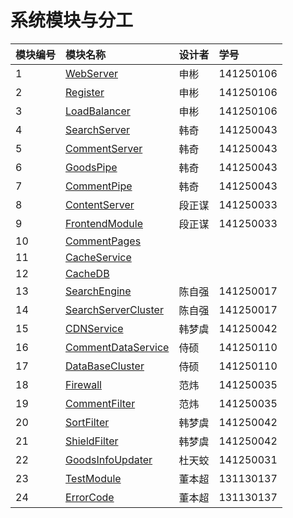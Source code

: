 # 系统模块与分工 #

|模块编号 | 模块名称 | 设计者 |  学号|
| :--- | :---| :---|:---|
|  1 | [WebServer](WebServer.md)| 申彬 | 141250106 |
|  2 | [Register](Register.md)| 申彬 | 141250106 |
|  3 | [LoadBalancer](LoadBalancer.md)	 | 申彬 | 141250106 |
|  4 | [SearchServer](SearchServer.md)| 韩奇  | 141250043 |
|  5 | [CommentServer](CommentServer.md)| 韩奇 | 141250043 |
|  6 | [GoodsPipe](Pipe&Filter.md)| 韩奇 | 141250043 |
|  7 | [CommentPipe](Pipe&Filter.md)| 韩奇 | 141250043 |
|  8 | [ContentServer](ContentServer.md)| 段正谋 | 141250033 |
|  9 | [FrontendModule](FrontendModule.md)| 段正谋 | 141250033 |
|  10 | [CommentPages](CommentPages.md)|  |  |
|  11| [CacheService](CacheService.md)|  |  |
|  12| [CacheDB](CacheDB.md)|  |  |
|  13| [SearchEngine](SearchEngine.md)| 陈自强 | 141250017 |
|  14| [SearchServerCluster](SearchServerCluster.md)| 陈自强 | 141250017 |
|  15| [CDNService](CDNService.md)|韩梦虞 | 141250042 |
|  16| [CommentDataService](CommentDataService.md)| 侍硕 | 141250110 |
|  17| [DataBaseCluster](DBCluster.md)| 侍硕 | 141250110 |
|  18| [Firewall](Firewall.md)| 范炜 | 141250035 |
|  19| [CommentFilter](CommentFilter.md)| 范炜 | 141250035 |
|  20| [SortFilter](SortFilter.md)|韩梦虞  | 141250042 |
|  21 | [ShieldFilter](ShieldFilter.md)| 韩梦虞 | 141250042 |
|  22 | [GoodsInfoUpdater](GoodsInfoUpdater.md)| 杜天蛟 | 141250031 |
|  23 | [TestModule](TestModule.md)| 董本超 | 131130137 |
|  24| [ErrorCode](ErrorCode.md)| 董本超 | 131130137 |

